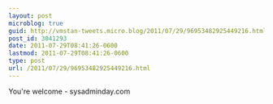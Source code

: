 ```yaml
---
layout: post
microblog: true
guid: http://vmstan-tweets.micro.blog/2011/07/29/96953482925449216.html
post_id: 3041293
date: 2011-07-29T08:41:26-0600
lastmod: 2011-07-29T08:41:26-0600
type: post
url: /2011/07/29/96953482925449216.html
---
```

You're welcome - sysadminday.com
